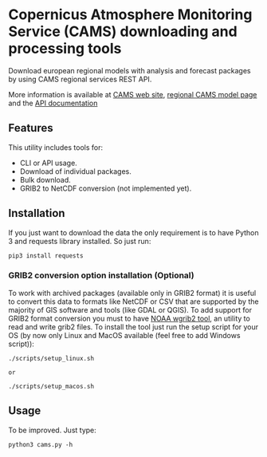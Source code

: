 # Copernicus Atmosphere Monitoring Service (CAMS) downloading and processing tools

Download european regional models with analysis and forecast packages by
using CAMS regional services REST API.

More information is available at [CAMS web site](https://atmosphere.copernicus.eu),
[regional CAMS model page](http://www.regional.atmosphere.copernicus.eu) and the
[API documentation](http://www.regional.atmosphere.copernicus.eu/doc/Guide_Numerical_Data_CAMS_new.pdf)


## Features

This utility includes tools for:

 - CLI or API usage.
 - Download of individual packages.
 - Bulk download.
 - GRIB2 to NetCDF conversion (not implemented yet).

## Installation

If you just want to download the data the only requirement is to have Python 3 and
requests library installed. So just run:

    pip3 install requests

### GRIB2 conversion option installation (Optional)

To work with archived packages (available only in GRIB2 format) it is
useful to convert this data to formats like NetCDF or CSV that are
supported by the majority of GIS software and tools (like GDAL or QGIS).
To add support for GRIB2 format conversion you must to have
[NOAA wgrib2 tool](http://www.cpc.ncep.noaa.gov/products/wesley/wgrib2/),
an utility to read and write grib2 files.
To install the tool just run the setup script for your OS (by now only
Linux and MacOS available (feel free to add Windows script)):

    ./scripts/setup_linux.sh

    or

    ./scripts/setup_macos.sh

## Usage

To be improved. Just type:

    python3 cams.py -h